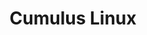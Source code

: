 ---
title: Cumulus Linux
layout: pdf
product: Cumulus Linux
version: "5.3"
type: pdf
bookhidden: true
---